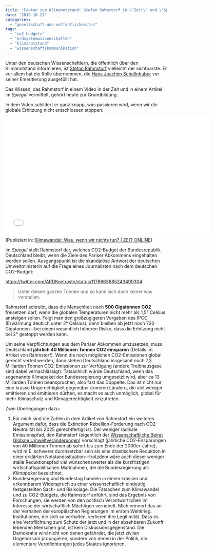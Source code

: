 ```yaml
---
title: "Fakten zum Klimanotstand: Stefan Rahmstorf in \"Zeit\" und \"Spiegel\""
date: "2019-10-21"
categories: 
  - "gesellschaft-und-oeffentlichkeiten"
tags: 
  - "co2-budgets"
  - "erdsystemwissenschaften"
  - "klimanotstand"
  - "wissenschaftskommunikation"
---
```


Unter den deutschen Wissenschaftlern, die öffentlich über den Klimanotstand informieren, ist [Stefan Rahmstorf](http://www.pik-potsdam.de/~stefan/) vielleicht der sichtbarste. Er vor allem hat die Rolle übernommen, die [Hans Joachim Schellnhuber](https://www.pik-potsdam.de/members/john/hjs-direktor) vor seiner Emeritierung ausgefüllt hat.

Das Wissen, das Rahmstorf in einem Video in der _Zeit_ und in einem Artikel im _Spiegel_ vermittelt, gehört heute zur Grundbildung.

In dem Video schildert er ganz knapp, was passieren wird, wenn wir die globale Erhitzung nicht entschlossen stoppen:

<iframe src="//players.brightcove.net/18140073001/65fa926a-0fe0-4031-8cbf-9db35cecf64a_default/index.html?videoId=6087750314001" allowfullscreen width="640" height="360" frameborder="0"></iframe>

(Publiziert in: [Klimawandel: Was, wenn wir nichts tun? | ZEIT ONLINE](https://www.zeit.de/video/2019-09/6087750314001/klimawandel-was-wenn-wir-nichts-tun))

Im _Spiegel_ stellt Rahmstorf dar, welches CO2-Budget der Bundesrepublik Deutschland bleibt, wenn die Ziele des Pariser Abkommens eingehalten werden sollen. Ausgangspunkt ist die skandalöse Antwort der deutschen Umweltministerin auf die Frage eines Journalisten nach dem deutschen CO2-Budget:

https://twitter.com/ARDKontraste/status/1178663685243490304

> Unter diesen ganzen Tonnen und so kann sich doch keiner was vorstellen.

Rahmstorf schreibt, dass die Menschheit noch **500 Gigatonnen CO2** freisetzen darf, wenn die globalen Temperaturen nicht mehr als 1,5° Celsius ansteigen sollen. Folgt man den großzügigeren Vorgaben des IPCC (Erwärmung deutlich unter 2° Celsius), dann bleiben ab jetzt noch 720 Gigatonnen—bei einem wesentlich höheren Risiko, dass die Erhitzung nicht bei 2° gestoppt werden kann.

Um seine Verpflichtungen aus dem Pariser Abkommen umzusetzen, muss Deutschland **jährlich 40 Millionen Tonnen CO2 einsparen** (Details im Artikel von Rahmstorf). Wenn die noch möglichen CO2-Emissionen global gerecht verteil werden, dann stehen Deutschland insgesamt noch 7,3 Milliarden Tonnen CO2-Emissionen zur Verfügung (andere Treibhausgase sind dabei vernachlässigt). Tatsächlich würde Deutschland, wenn das sogenannte Klimapaket der Bundesregierung umgesetzt wird, aber ca 13 Milliarden Tonnen beanspruchen, also fast das Doppelte. Das ist nicht nur eine krasse Ungerechtigkeit gegenüber ärmeren Ländern, die viel weniger emittieren und emittieren dürften, es macht es auch unmöglich, global für mehr Klimaschutz und Klimagerechtigkeit einzutreten.

Zwei Überlegungen dazu:

1. Für mich sind die Zahlen in dem Artikel von Rahmstorf ein weiteres Argument dafür, dass die Extinction Rebellion-Forderung nach CO2-Neutralität bis 2025 gerechtfertigt ist. Der weniger radikale Emissionspfad, den Rahmstorf (eigentlich der [Wissenschaftliche Beirat Globale Umweltveränderungen](https://www.wbgu.de/de/publikationen/publikation/kassensturz-fuer-den-weltklimavertrag-der-budgetansatz)) vorschlägt (jährliche CO2-Ensparungen von 40 Millionen Tonnen ab sofort bis zum Ende der 2030er-Jahre), wird m.E. schwerer durchsetzbar sein als eine drastischere Reduktion in einer erklärten Notstandssituation—trotzdem wäre auch dieser weniger steile Reduktionspfad viel wünschenswerter als die kurzfristigen wirtschaftspolitischen Maßnahmen, die die Bundesregierung als _Klimapaket_ bezeichnet.
2. Bundesregierung und Bundestag handeln in einem krassen und erkennbarem Widerspruch zu einer wissenschaftlich eindeutig festgestellten Sach- und Risikolage. Die Tatsachen zum Klimawandel und zu CO2-Budgets, die Rahmstorf anführt, sind das Ergebnis von Forschungen; sie werden von den politisch Verantwortlichen im Interesse der wirtschaftlich Mächtigen vernebelt. Mich erinnert das an der Verhalten der europäischen Regierungen im ersten Weltkrieg. Institutionen, die sich so verhalten, verlieren ihre Legitimität. Dass es eine Verpflichtung zum Schutz der jetzt und in der absehbaren Zukunft lebenden Menschen gibt, ist kein Diskussionsgegenstand. Die Demokratie wird nicht von denen gefährdet, die jetzt zivilen Ungehorsam propagieren, sondern von denen in der Politik, die elementare Verpflichtungen jedes Staates ignorieren.

